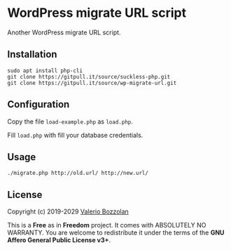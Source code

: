 # WordPress migrate URL script

Another WordPress migrate URL script.

## Installation

```
sudo apt install php-cli
git clone https://gitpull.it/source/suckless-php.git
git clone https://gitpull.it/source/wp-migrate-url.git
```

## Configuration

Copy the file `load-example.php` as `load.php`.

Fill `load.php` with fill your database credentials.

## Usage

```
./migrate.php http://old.url/ http://new.url/
```

## License

Copyright (c) 2019-2029 [Valerio Bozzolan](http://boz.reyboz.it/)

This is a **Free** as in **Freedom** project. It comes with ABSOLUTELY NO WARRANTY. You are welcome to redistribute it under the terms of the **GNU Affero General Public License v3+**.
